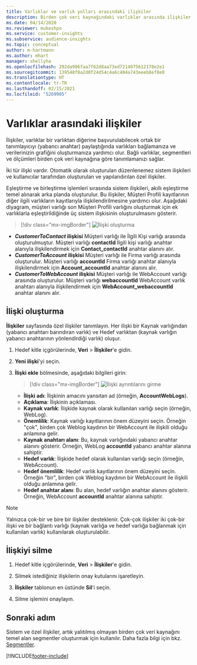 ```yaml
---
title: Varlıklar ve varlık yolları arasındaki ilişkiler
description: Birden çok veri kaynağındaki varlıklar arasında ilişkiler oluşturun ve bunları yönetin.
ms.date: 04/14/2020
ms.reviewer: mukeshpo
ms.service: customer-insights
ms.subservice: audience-insights
ms.topic: conceptual
author: m-hartmann
ms.author: mhart
manager: shellyha
ms.openlocfilehash: 292da986faa7f62d8aa73ed7214075612178e2e1
ms.sourcegitcommit: 139548f8a2d0f24d54c4a6c404a743eeeb8ef8e0
ms.translationtype: HT
ms.contentlocale: tr-TR
ms.lasthandoff: 02/15/2021
ms.locfileid: "5269905"
---
```

# <a name="relationships-between-entities"></a>Varlıklar arasındaki ilişkiler

İlişkiler, varlıklar bir varlıktan diğerine başvurulabilecek ortak bir tanımlayıcıyı (yabancı anahtar) paylaştığında varlıkları bağlamanıza ve verilerinizin grafiğini oluşturmanıza yardımcı olur. Bağlı varlıklar, segmentleri ve ölçümleri birden çok veri kaynağına göre tanımlamanızı sağlar.

İki tür ilişki vardır. Otomatik olarak oluşturulan düzenlenemez sistem ilişkileri ve kullanıcılar tarafından oluşturulan ve yapılandırılan özel ilişkiler.

Eşleştirme ve birleştirme işlemleri sırasında sistem ilişkileri, akıllı eşleştirme temel alınarak arka planda oluşturulur. Bu ilişkiler, Müşteri Profili kayıtlarının diğer ilgili varlıkların kayıtlarıyla ilişkilendirilmesine yardımcı olur. Aşağıdaki diyagram, müşteri varlığı son Müşteri Profili varlığını oluşturmak için ek varlıklarla eşleştirildiğinde üç sistem ilişkisinin oluşturulmasını gösterir.

> [!div class="mx-imgBorder"]
> ![İlişki oluşturma](media/relationships-entities-merge.png "İlişki oluşturma")

- ***CustomerToContact* ilişkisi** Müşteri varlığı ile İlgili Kişi varlığı arasında oluşturulmuştur. Müşteri varlığı **contactId** İlgili kişi varlığı anahtar alanıyla ilişkilendirmek için **Contact_contactId** anahtar alanını alır.
- ***CustomerToAccount* ilişkisi** Müşteri varlığı ile Firma varlığı arasında oluşturulur. Müşteri varlığı **accountId** Firma varlığı anahtar alanıyla ilişkilendirmek için **Account_accountId** anahtar alanını alır.
- ***CustomerToWebAccount* ilişkisi** Müşteri varlığı ile WebAccount varlığı arasında oluşturulur. Müşteri varlığı **webaccountId** WebAccount varlık anahtarı alanıyla ilişkilendirmek için **WebAccount_webaccountId** anahtar alanını alır.

## <a name="create-a-relationship"></a>İlişki oluşturma

**İlişkiler** sayfasında özel ilişkiler tanımlayın. Her ilişki bir Kaynak varlığından (yabancı anahtarı barındıran varlık) ve Hedef varlıktan (kaynak varlığın yabancı anahtarının yönlendirdiği varlık) oluşur.

1. Hedef kitle içgörülerinde, **Veri** > **İlişkiler**'e gidin.

2. **Yeni ilişki**'yi seçin.

3. **İlişki ekle** bölmesinde, aşağıdaki bilgileri girin:

   > [!div class="mx-imgBorder"]
   > ![İlişki ayrıntılarını girme](media/relationships-add.png "İlişki ayrıntılarını girme")

   - **İlişki adı**: İlişkinin amacını yansıtan ad (örneğin, **AccountWebLogs**).
   - **Açıklama**: İlişkinin açıklaması.
   - **Kaynak varlık**: İlişkide kaynak olarak kullanılan varlığı seçin (örneğin, WebLog).
   - **Önemlilik**: Kaynak varlığı kayıtlarının önem düzeyini seçin. Örneğin "çok", birden çok Weblog kaydının bir WebAccount ile ilişkili olduğu anlamına gelir.
   - **Kaynak anahtarı alanı**: Bu, kaynak varlığındaki yabancı anahtar alanını gösterir. Örneğin, WebLog **accountId** yabancı anahtar alanına sahiptir.
   - **Hedef varlık**: İlişkide hedef olarak kullanılan varlığı seçin (örneğin, WebAccount).
   - **Hedef önemlilik**: Hedef varlık kayıtlarının önem düzeyini seçin. Örneğin "bir", birden çok Weblog kaydının bir WebAccount ile ilişkili olduğu anlamına gelir.
   - **Hedef anahtar alanı**: Bu alan, hedef varlığın anahtar alanını gösterir. Örneğin, WebAccount **accountId** anahtar alanına sahiptir.

> [!NOTE]
> Yalnızca çok-bir ve bire bir ilişkiler desteklenir. Çok-çok ilişkiler iki çok-bir ilişki ve bir bağlantı varlığı (kaynak varlığa ve hedef varlığa bağlanmak için kullanılan varlık) kullanılarak oluşturulabilir.

## <a name="delete-a-relationship"></a>İlişkiyi silme

1. Hedef kitle içgörülerinde, **Veri** > **İlişkiler**'e gidin.

2. Silmek istediğiniz ilişkilerin onay kutularını işaretleyin.

3. **İlişkiler** tablonun en üstünde **Sil**'i seçin.

4. Silme işlemini onaylayın.

## <a name="next-step"></a>Sonraki adım

Sistem ve özel ilişkiler, artık yalıtılmış olmayan birden çok veri kaynağını temel alan segmentler oluşturmak için kullanılır. Daha fazla bilgi için bkz. [Segmentler](segments.md).


[!INCLUDE[footer-include](../includes/footer-banner.md)]
